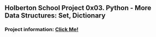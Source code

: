 ## Holberton School Project 0x03. Python - More Data Structures: Set, Dictionary

### Project information: [Click Me!](https://intranet.hbtn.io/projects/1149)
